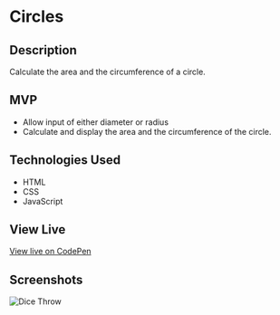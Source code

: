 # Circles

## Description

Calculate the area and the circumference of a circle.

## MVP

* Allow input of either diameter or radius
* Calculate and display the area and the circumference of the circle.

## Technologies Used

* HTML
* CSS
* JavaScript

## View Live

[View live on CodePen](https://codepen.io/m5fgn/pen/NWbjVEx)

## Screenshots

![Dice Throw](https://firebasestorage.googleapis.com/v0/b/images-4783e.appspot.com/o/misc_github_images%2Fcircles.png?alt=media&token=76b42648-cf45-4cd5-bad6-43877b96924e)
